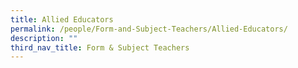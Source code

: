 ```yaml
---
title: Allied Educators
permalink: /people/Form-and-Subject-Teachers/Allied-Educators/
description: ""
third_nav_title: Form & Subject Teachers
---
```

